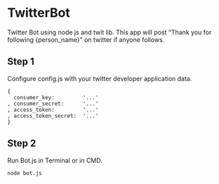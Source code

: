 # TwitterBot
Twitter Bot using node js and twit lib.
This app will post "Thank you for following {person_name}" on twitter if anyone follows.
## Step 1
  Configure config.js with your twitter developer application data.
  ```
  {
    consumer_key:         '...'
  , consumer_secret:      '...'
  , access_token:         '...'
  , access_token_secret:  '...'
}
```
## Step 2 
  Run Bot.js in Terminal or in CMD.
  ```
  node bot.js
  ```
